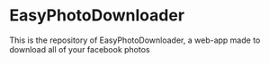 # EasyPhotoDownloader

This is the repository of EasyPhotoDownloader, a web-app made to download all of your facebook photos
